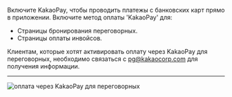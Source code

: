 Включите KakaoPay, чтобы проводить платежы с банковских карт прямо в приложении. Включите метод оплаты 'KakaoPay' для:
- Страницы бронирования переговорных.
- Страницы оплаты инвойсов.

Клиентам, которые хотят активировать оплату через KakaoPay для переговорных, необходимо связаться с pg@kakaocorp.com для получения информации.

---

![оплата через KakaoPay для переговорных](https://s3.ap-northeast-2.amazonaws.com/marketing.feature.andcards.com/kakaopay-payment-method.png)

